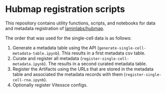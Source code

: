 # Hubmap registration scripts

This repository contains utility functions, scripts, and notebooks for data and metadata registration of [laminlabs/hubmap](https://lamin.ai/laminlabs/hubmap).

The order that was used for the single-cell data is as follows:

1. Generate a metadata table using the API (`generate-single-cell-metadata-table.ipynb`).
   This results in a first metadata csv table.
2. Curate and register all metadata (`register-single-cell-metadata.ipynb`).
   The results in a second curated metadata table.
3. Register the Artifacts using the URLs that are stored in the metadata table and associated the metadata records with them (`register-single-cell-rna.ipynb`).
4. Optionally register Vitessce configs.

